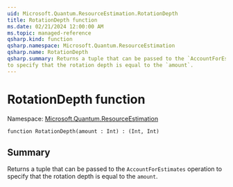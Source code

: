 ```yaml
---
uid: Microsoft.Quantum.ResourceEstimation.RotationDepth
title: RotationDepth function
ms.date: 02/21/2024 12:00:00 AM
ms.topic: managed-reference
qsharp.kind: function
qsharp.namespace: Microsoft.Quantum.ResourceEstimation
qsharp.name: RotationDepth
qsharp.summary: Returns a tuple that can be passed to the `AccountForEstimates` operation
to specify that the rotation depth is equal to the `amount`.
---
```


# RotationDepth function

Namespace: [Microsoft.Quantum.ResourceEstimation](xref:Microsoft.Quantum.ResourceEstimation)

```qsharp
function RotationDepth(amount : Int) : (Int, Int)
```

## Summary
Returns a tuple that can be passed to the `AccountForEstimates` operation
to specify that the rotation depth is equal to the `amount`.
